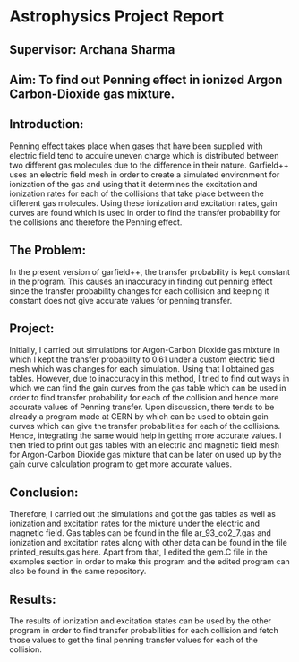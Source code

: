 # Astrophysics Project Report
## Supervisor: Archana Sharma

## Aim: To find out Penning effect in ionized Argon Carbon-Dioxide gas mixture.

## Introduction:
Penning effect takes place when gases that have been supplied with electric field tend to acquire uneven charge which is distributed between two different gas molecules due to the difference in their nature. 
Garfield++ uses an electric field mesh in order to create a simulated environment for ionization of the gas and using that it determines the excitation and ionization rates for each of the collisions that take place between the different gas molecules. Using these ionization and excitation rates, gain curves are found which is used in order to find the transfer probability for the collisions and therefore the Penning effect. 

## The Problem: 
In the present version of garfield++, the transfer probability is kept constant in the program.
This causes an inaccuracy in finding out penning effect since the transfer probability changes for each collision and keeping it constant does not give accurate values for penning transfer.

## Project:
Initially, I carried out simulations for Argon-Carbon Dioxide gas mixture in which I kept the transfer probability to 0.61 under a custom electric field mesh which was changes for each simulation. Using that I obtained gas tables. However, due to inaccuracy in this method, I tried to find out ways in which we can find the gain curves from the gas table which can be used in order to find transfer probability for each of the collision and hence more accurate values of Penning transfer.
Upon discussion, there tends to be already a program made at CERN by which can be used to obtain gain curves which can give the transfer probabilities for each of the collisions. Hence, integrating the same would help in getting more accurate values. 
I then tried to print out gas tables with an electric and magnetic field mesh for Argon-Carbon Dioxide gas mixture that can be later on used up by the gain curve calculation program to get more accurate values.

## Conclusion:
Therefore, I carried out the simulations and got the gas tables as well as ionization and excitation rates for the mixture under the electric and magnetic field. 
Gas tables can be found in the file ar_93_co2_7.gas and ionization and excitation rates along with other data can be found in the file printed_results.gas here.
Apart from that, I edited the gem.C file in the examples section in order to make this program and the edited program can also be found in the same repository.

## Results:
The results of ionization and excitation states can be used by the other program in order to find transfer probabilities for each collision and fetch those values to get the final penning transfer values for each of the collision.
